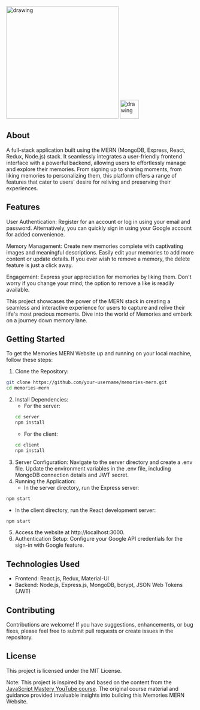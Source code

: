 <img src=https://github.com/AbdelrhmanReda17/Memories-Website/assets/90706154/945c316d-7ef4-4c92-a661-cf596ac36541 alt="drawing" width="300"/>
<img src=https://github.com/AbdelrhmanReda17/Memories-Website/assets/90706154/7b272be1-b64a-4172-83e4-1241c92fcb8f alt="drawing" height='50' width="50"/>

## About
A full-stack application built using the MERN (MongoDB, Express, React, Redux, Node.js) stack. It seamlessly integrates a user-friendly frontend interface with a powerful backend, allowing users to effortlessly manage and explore their memories. From signing up to sharing moments, from liking memories to personalizing them, this platform offers a range of features that cater to users' desire for reliving and preserving their experiences.

## Features
User Authentication: Register for an account or log in using your email and password. Alternatively, you can quickly sign in using your Google account for added convenience.

Memory Management: Create new memories complete with captivating images and meaningful descriptions. Easily edit your memories to add more content or update details. If you ever wish to remove a memory, the delete feature is just a click away.

Engagement: Express your appreciation for memories by liking them. Don't worry if you change your mind; the option to remove a like is readily available.

This project showcases the power of the MERN stack in creating a seamless and interactive experience for users to capture and relive their life's most precious moments. Dive into the world of Memories and embark on a journey down memory lane.

## Getting Started

To get the Memories MERN Website up and running on your local machine, follow these steps:

1. Clone the Repository:
  ```bash
  git clone https://github.com/your-username/memories-mern.git
  cd memories-mern
  ```
2. Install Dependencies:
   - For the server:
    ```bash
    cd server
    npm install
    ```
   - For the client:
    ```bash
    cd client
    npm install
    ```
3. Server Configuration:
  Navigate to the server directory and create a .env file.
  Update the environment variables in the .env file, including MongoDB connection details and JWT secret.
4. Running the Application:
   - In the server directory, run the Express server:
  ```bash
  npm start
  ```
   - In the client directory, run the React development server:
  ```bash
  npm start
  ```
5. Access the website at http://localhost:3000.
6. Authentication Setup:
  Configure your Google API credentials for the sign-in with Google feature.

## Technologies Used
 - Frontend: React.js, Redux, Material-UI
 - Backend: Node.js, Express.js, MongoDB, bcrypt, JSON Web Tokens (JWT)
## Contributing
Contributions are welcome! If you have suggestions, enhancements, or bug fixes, please feel free to submit pull requests or create issues in the repository.
## License
This project is licensed under the MIT License.

Note: This project is inspired by and based on the content from the [JavaScript Mastery YouTube course](https://www.youtube.com/watch?v=ngc9gnGgUdA&list=PL6QREj8te1P7VSwhrMf3D3Xt4V6_SRkhu). The original course material and guidance provided invaluable insights into building this Memories MERN Website.
